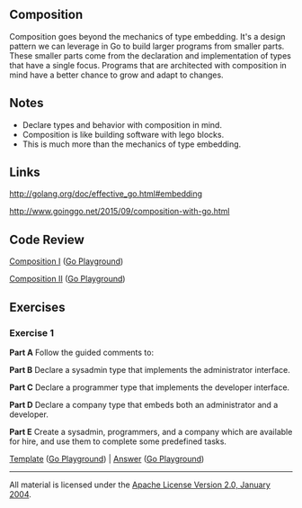 ## Composition

Composition goes beyond the mechanics of type embedding. It's a design pattern we can leverage in Go to build larger programs from smaller parts. These smaller parts come from the declaration and implementation of types that have a single focus. Programs that are architected with composition in mind have a better chance to grow and adapt to changes.

## Notes

* Declare types and behavior with composition in mind.
* Composition is like building software with lego blocks.
* This is much more than the mechanics of type embedding.

## Links

http://golang.org/doc/effective_go.html#embedding

http://www.goinggo.net/2015/09/composition-with-go.html

## Code Review

[Composition I](example1/example1.go) ([Go Playground](http://play.golang.org/p/kThUi96DoW))

[Composition II](example2/example2.go) ([Go Playground](http://play.golang.org/p/EskD0UR3Pc))

## Exercises

### Exercise 1

**Part A** Follow the guided comments to:

**Part B** Declare a sysadmin type that implements the administrator interface.

**Part C** Declare a programmer type that implements the developer interface.

**Part D** Declare a company type that embeds both an administrator and a developer.

**Part E** Create a sysadmin, programmers, and a company which are available for hire, and use them to complete some predefined tasks.

[Template](exercises/template1/template1.go) ([Go Playground](http://play.golang.org/p/b8ww3jd2Xs)) | 
[Answer](exercises/exercise1/exercise1.go) ([Go Playground](http://play.golang.org/p/UvFEZQHDu0))
___
All material is licensed under the [Apache License Version 2.0, January 2004](http://www.apache.org/licenses/LICENSE-2.0).
